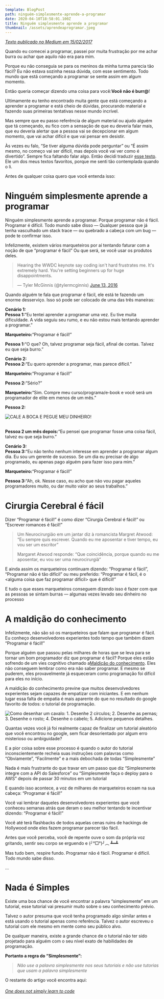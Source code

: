 ```yaml
---
template: BlogPost
path: ninguém-simplesmente-aprende-a-programar
date: 2020-04-10T18:58:01.100Z
title: Ninguém simplesmente aprende a programar
thumbnail: /assets/aprendeaprogramar.jpeg
---
```

[*Texto publicado no Medium em 15/02/2017* ](https://medium.com/pyladies-teresina/ningu%C3%A9m-simplesmente-aprende-a-programar-e5c41e890368)

Quando eu comecei a programar, passei por muita frustração por me achar burra ou achar que aquilo não era para mim.

Porque eu não conseguia se para os meninos da minha turma parecia tão fácil? Eu não estava sozinha nessa dúvida, com esse sentimento. Todo mundo que está começando a programar se sente assim em algum momento.

Então queria começar dizendo uma coisa para você:**Você não é burr@**!

Ultimamente eu tenho encontrado muita gente que está começando a aprender a programar e está cheio de dúvidas, procurando material e fazendo suas primeiras tentativas nesse mundo incrível.

Mas sempre que eu passo referência de algum material ou ajudo alguém que tá começando, eu fico com a sensação de que eu deveria falar mais, que eu deveria alertar que a pessoa vai se decepcionar em algum momento, que vai achar difícil e que vai pensar em desistir.

Às vezes eu falo, “Se tiver alguma dúvida pode perguntar” ou “É assim mesmo, no começo vai ser difícil, mas depois você vai ver como é divertido”. Sempre fica faltando falar algo. Então decidi traduzir [esse texto](https://medium.freecodecamp.com/one-does-not-simply-learn-to-code-f25bacdc5b62#.yn5qmpo8z). Ele um dos meus textos favoritos, porque me senti tão contemplada quando o li.

Antes de qualquer coisa quero que você entenda isso:

# **Ninguém simplesmente aprende a programar**

Ninguém simplesmente aprende a programar. Porque programar não é fácil. Programar é difícil. Todo mundo sabe disso — Qualquer pessoa que já tenha vasculhado um stack trace — ou quebrado a cabeça com um bug — pode te confirmar isso.

Infelizmente, existem vários marqueteiros por aí tentando faturar com a noção de que “programar é fácil” Ou que será, se você usar os produtos deles.

<blockquote class="twitter-tweet"><p lang="en" dir="ltr">Hearing the WWDC keynote say coding isn&#39;t hard frustrates me. It&#39;s extremely hard. You&#39;re setting beginners up for huge disappointments.</p>&mdash; Tyler McGinnis (@tylermcginnis) <a href="https://twitter.com/tylermcginnis/status/742431287684694017?ref_src=twsrc%5Etfw">June 13, 2016</a></blockquote> <script async src="https://platform.twitter.com/widgets.js" charset="utf-8"></script>

Quando alguém te fala que programar é fácil, ele está te fazendo um enorme desserviço. Isso só pode ser colocado de uma das três maneiras:

**Cenário 1:\
Pessoa 1:**“Eu tentei aprender a programar uma vez. Eu tive muita dificuldade. A vida seguiu seu rumo, e eu não estou mais tentando aprender a programar.”

**Marqueteiro:**“Programar é fácil!”

**Pessoa 1:**“O que? Oh, talvez programar seja fácil, afinal de contas. Talvez eu que seja burro.”

**Cenário 2:\
Pessoa 2:**“Eu quero aprender a programar, mas parece difícil.”

**Marqueteiro:**“Programar é fácil!”

**Pessoa 2:**“Sério?”

**Marqueteiro:**“Sim. Compre meu curso/programa/e-book e você será um programador de elite em menos de um mês.”

**Pessoa 2:**

![CALE A BOCA E PEGUE MEU DINHEIRO!](/assets/1_pj1zqikethbwsvuxhe1qsg.jpeg)

\
**Pessoa 2 um mês depois:**“Eu pensei que programar fosse uma coisa fácil, talvez eu que seja burro.”

**Cenário 3:\
Pessoa 3:**“Eu não tenho nenhum interesse em aprender a programar algum dia. Eu sou um gerente de sucesso. Se um dia eu precisar de algo programado, eu apenas pago alguém para fazer isso para mim.”

**Marqueteiro:**“Programar é fácil!”

**Pessoa 3:**“Ah, ok. Nesse caso, eu acho que não vou pagar aqueles programadores muito, ou dar muito valor ao seus trabalhos.”

# **Cirurgia Cerebral é fácil**

Dizer “Programar é fácil!” é como dizer “Cirurgia Cerebral é fácil!” ou “Escrever romances é fácil!”

> Um Neurocirurgião em um jantar diz à romancista Margret Atwood: “Eu sempre quis escrever. Quando eu me aposentar e tiver tempo, eu vou ser um escritor”
>
> Margaret Atwood responde: “Que coincidência, porque quando eu me aposentar, eu vou ser uma neurocirurgiã”

E ainda assim os marqueteiros continuam dizendo: “Programar é fácil”, “Programar não é tão difícil” ou meu preferido: “Programar é fácil, é o <alguma coisa que faz programar difícil> que é difícil!”

E tudo o que esses marqueteiros conseguem dizendo isso é fazer com que as pessoas se sintam burras — algumas vezes levado seu dinheiro no processo

# **A maldição do conhecimento**

Infelizmente, não são só os marqueteiros que falam que programar é fácil. Eu conheço desenvolvedores experientes todo tempo que também dizem “Programar é fácil!”

Porque alguém que passou pelas milhares de horas que se leva para se tornar um bom programador diz que programar é fácil? Porque eles estão sofrendo de um vies cognitivo chamado a[Maldição do conhecimento](https://en.wikipedia.org/wiki/Curse_of_knowledge). Eles não conseguem lembrar como era não saber programar. E mesmo se puderem, eles provavelmente já esqueceram como programação foi difícil para eles no início.

A maldição do conhecimento previne que muitos desenvolvedores experientes sejam capazes de empatizar com iniciantes. E em nenhum lugar essa falta de empatia é mais aparente do que no resultado do google favorito de todos: o tutorial de programação.

![Como desenhar um cavalo: 1. Desenhe 2 círculos; 2. Desenhe as pernas; 3. Desenhe o rosto; 4. Desenhe o cabelo; 5. Adicione pequenos detalhes.](/assets/ccpgya-uiaa8uar.jpeg "Como desenhar um cavalo: 1. Desenhe 2 círculos; 2. Desenhe as pernas; 3. Desenhe o rosto; 4. Desenhe o cabelo; 5. Adicione pequenos detalhes.")

Quantas vezes você já foi realmente capaz de finalizar um tutorial aleatório que você encontrou no google, sem ficar desorientado por algum erro misterioso ou ambiguidade?

E a pior coisa sobre esse processo é quando o autor do tutorial inconscientemente recheia suas instruções com palavras como “Obviamente”, “Facilmente” e a mais debochada de todas “Simplesmente”

Nada é mais frustrante do que travar em um passo que diz “Simplesmente integre com a API do Salesforce” ou “Simplesmente faça o deploy para o AWS” depois de passar 30 minutos em um tutorial

E quando isso acontece, a voz de milhares de marqueteiros ecoam na sua cabeça: “Programar é fácil!”

Você vai lembrar daqueles desenvolvedores experientes que você conheceu semanas atrás que deram o seu melhor tentando te incentivar dizendo: “Programar é fácil!”

Você até terá flashbacks de todos aquelas cenas ruins de hackings de Hollywood onde eles fazem programar parecer tão fácil.

Antes que você perceba, você de repente ouve o som da própria voz gritando, sentir seu corpo se erguendo e (╯°□°)╯︵ ┻━┻

Mas tudo bem, respire fundo. Programar não é fácil. Programar é difícil. Todo mundo sabe disso.

…

# **Nada é Simples**

Existe uma boa chance de você encontrar a palavra “simplesmente” em um tutorial, esse tutorial vai presumir muito sobre o seu conhecimento prévio.

Talvez o autor presuma que você tenha programado algo similar antes e está usando o tutorial apenas como referência. Talvez o autor escreveu o tutorial com ele mesmo em mente como seu público alvo.

De qualquer maneira, existe a grande chance de o tutorial não ter sido projetado para alguém com o seu nível exato de habilidades de programação.

**Portanto a regra do “Simplesmente”:**

> *Não use a palavra simplesmente nos seus tutoriais e não use tutorias que usam a palavra simplesmente*

O restante do artigo você encontra aqui:[](https://medium.freecodecamp.com/one-does-not-simply-learn-to-code-f25bacdc5b62)

###### [One does not simply learn to code](https://medium.freecodecamp.com/one-does-not-simply-learn-to-code-f25bacdc5b62)

[](https://medium.freecodecamp.com/one-does-not-simply-learn-to-code-f25bacdc5b62)
